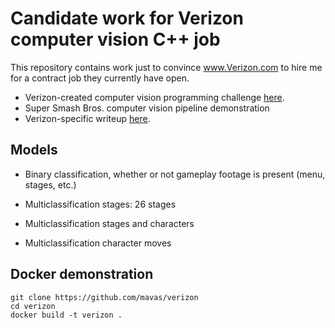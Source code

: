 # Candidate work for Verizon computer vision C++ job

This repository contains work just to convince www.Verizon.com to hire me for a contract job they currently have open.

- Verizon-created computer vision programming challenge [here](challenge/challenge.md).
- Super Smash Bros. computer vision pipeline demonstration
- Verizon-specific writeup [here](verizon.md).

## Models

- Binary classification, whether or not gameplay footage is present (menu,
  stages, etc.)

- Multiclassification stages: 26 stages

- Multiclassification stages and characters

- Multiclassification character moves


## Docker demonstration

```
git clone https://github.com/mavas/verizon
cd verizon
docker build -t verizon .
```
